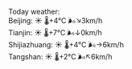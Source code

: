 Today weather:  
Beijing: ☀️ 🌡️+4°C 🌬️↘3km/h  
Tianjin: ☀️ 🌡️+7°C 🌬️↓0km/h  
Shijiazhuang: ☀️ 🌡️+4°C 🌬️→6km/h  
Tangshan: ☀️ 🌡️+2°C 🌬️↖6km/h  
